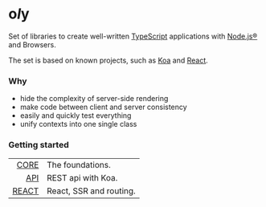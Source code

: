 # o*l*y

Set of libraries to create well-written [TypeScript](https://github.com/Microsoft/TypeScript) applications with [Node.js®](https://nodejs.org/en/) and Browsers.

The set is based on known projects, such as [Koa](https://github.com/koajs/koa) and [React](https://github.com/facebook/react).

### Why

- hide the complexity of server-side rendering
- make code between client and server consistency
- easily and quickly test everything
- unify contexts into one single class

### Getting started

|                                                     |                                        |
|----------------------------------------------------:|----------------------------------------|
| [CORE](https://nolyme.github.io/oly/#/m/oly)        | The foundations.                       | 
| [API](https://nolyme.github.io/oly/#/m/oly-api)     | REST api with Koa.                     | 
| [REACT](https://nolyme.github.io/oly/#/m/oly-react) | React, SSR and routing.                | 
